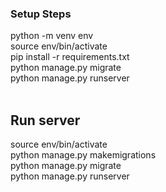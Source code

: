 ### Setup Steps
python -m venv env <br>
source env/bin/activate <br>
pip install -r requirements.txt <br>
python manage.py migrate <br>
python manage.py runserver <br>
<br>
## Run server
source env/bin/activate <br>
python manage.py makemigrations <br>
python manage.py migrate <br>
python manage.py runserver <br>
